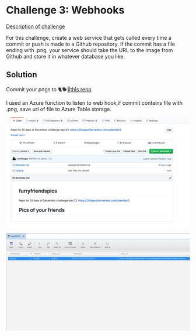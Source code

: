 # Challenge 3: Webhooks

[Description of challenge](https://25daysofserverless.com/calendar/3)


For this challenge, create a web service that gets called every time a commit or push is made to a Github repository. If the commit has a file ending with .png, your service should take the URL to the image from Github and store it in whatever database you like.

## Solution 

Commit your pngs to 🐈🐕🐇[this repo](https://github.com/madebygps/furryfriendspics)

I used an Azure function to listen to web hook,if commit contains file with .png, save url of file to Azure Table storage.

![Repo](repo.png "Repo")

![Table](table.png "Table")

